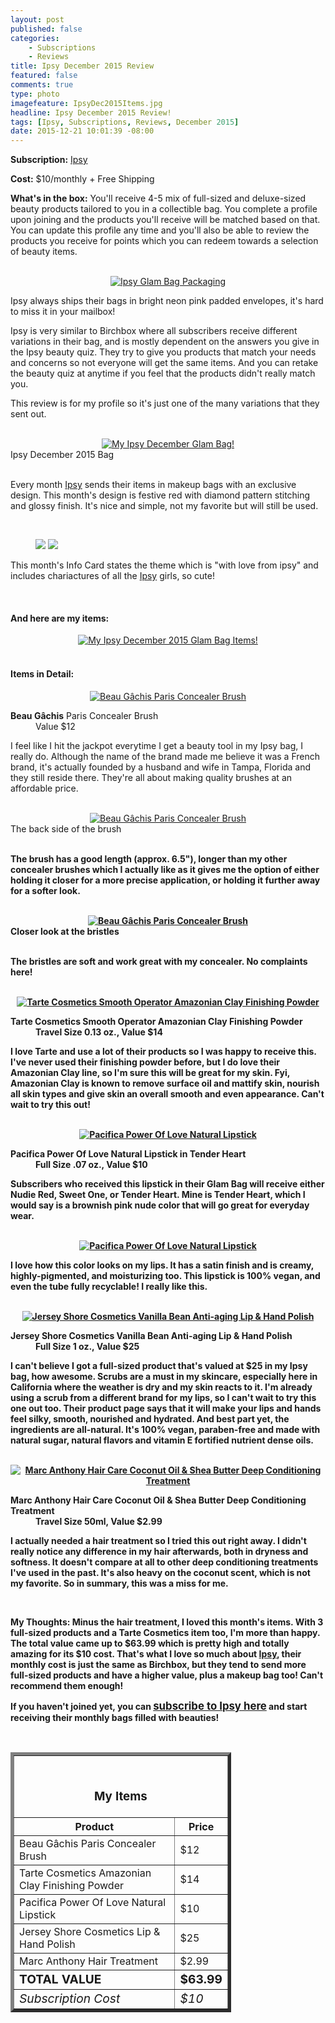 ```yaml
---
layout: post
published: false
categories: 
    - Subscriptions
    - Reviews
title: Ipsy December 2015 Review
featured: false
comments: true
type: photo
imagefeature: IpsyDec2015Items.jpg
headline: Ipsy December 2015 Review!
tags: [Ipsy, Subscriptions, Reviews, December 2015]
date: 2015-12-21 10:01:39 -08:00
---
```


<p></p>
<p><b>Subscription:</b> <a href="https://www.ipsy.com/referralGift/r/uns8d?cid=s_gift&sid=copy" target="_blank">Ipsy</a></p>
<p><b>Cost:</b> $10/monthly + Free Shipping</p>
<p><b>What's in the box:</b> You'll receive 4-5 mix of full-sized and deluxe-sized beauty products tailored to you in a collectible bag. You complete a profile upon joining and the products you'll receive will be matched based on that. You can update this profile any time and you'll also be able to review the products you receive for points which you can redeem towards a selection of beauty items.</p>
<br>

<center><a href="https://www.ipsy.com/referralGift/r/uns8d?cid=s_gift&sid=copy" target="_blank">
<img src="/images/IpsyDec2015Package.jpg" border="0" style="border:none;max-width:100%;" alt="Ipsy Glam Bag Packaging" />
</a></center>
<p>Ipsy always ships their bags in bright neon pink padded envelopes, it's hard to miss it in your mailbox!</p>

<p>Ipsy is very similar to Birchbox where all subscribers receive different variations in their bag, and is mostly dependent on the answers you give in the Ipsy beauty quiz. They try to give you products that match your needs and concerns so not everyone will get the same items. And you can retake the beauty quiz at anytime if you feel that the products didn't really match you.</p>

<p>This review is for my profile so it's just one of the many variations that they sent out.</p>

<br>

<center><a href="https://www.ipsy.com/referralGift/r/uns8d?cid=s_gift&sid=copy" target="_blank">
<img src="/images/IpsyDec2015Bag.jpg" border="0" style="border:none;max-width:100%;" alt="My Ipsy December Glam Bag!" />
</a></center>
<figcaption>Ipsy December 2015 Bag</figcaption>

<br>

<p>Every month <a href="https://www.ipsy.com/referralGift/r/uns8d?cid=s_gift&sid=copy" target="_blank">Ipsy</a> sends their items in makeup bags with an exclusive design. This month's design is festive red with diamond pattern stitching and glossy finish. It's nice and simple, not my favorite but will still be used.</p>

<br>

<figure class="half">
      <img src='/images/IpsyDec2015Info.jpg'>
      <img src='/images/IpsyDec2015Info2.jpg'>
</figure>

<p>This month's Info Card states the theme which is "with love from ipsy" and includes chariactures of all the <a href="https://www.ipsy.com/referralGift/r/uns8d?cid=s_gift&sid=copy" target="_blank">Ipsy</a> girls, so cute!</p>
<br>

<H4>And here are my items:</H4>
<center><a href="https://www.ipsy.com/referralGift/r/uns8d?cid=s_gift&sid=copy" target="_blank">
<img src="/images/IpsyDec2015Items.jpg" border="0" style="border:none;max-width:100%;" alt="My Ipsy December 2015 Glam Bag Items!" />
</a></center>
<br>

<H4>Items in Detail:</H4>

<center><a href="https://www.ipsy.com/referralGift/r/uns8d?cid=s_gift&sid=copy" target="_blank">
<img src="/images/IpsyDec2015BeauGachisConcealerBrush.jpg" border="0" style="border:none;max-width:100%;" alt="Beau Gâchis Paris Concealer Brush" />
</a></center>
<DL>
<DT><b>Beau Gâchis</b> Paris Concealer Brush</DT>
<DD>Value $12</DD>
</DL>

<p>I feel like I hit the jackpot everytime I get a beauty tool in my Ipsy bag, I really do. Although the name of the brand made me believe it was a French brand, it's actually founded by a husband and wife in Tampa, Florida and they still reside there. They're all about making quality brushes at an affordable price.</p>

<br>

<center><a href="https://www.ipsy.com/referralGift/r/uns8d?cid=s_gift&sid=copy" target="_blank">
<img src="/images/IpsyDec2015BeauGachisConcealerBrush2.jpg" border="0" style="border:none;max-width:100%;" alt="Beau Gâchis Paris Concealer Brush" />
</a></center>
<figcaption>The back side of the brush</figcaption>

<br>

<b>The brush has a good length (approx. 6.5"), longer than my other concealer brushes which I actually like as it gives me the option of either holding it closer for a more precise application, or holding it further away for a softer look.</p>

<br>

<center><a href="https://www.ipsy.com/referralGift/r/uns8d?cid=s_gift&sid=copy" target="_blank">
<img src="/images/IpsyDec2015BeauGachisConcealerBrush3.jpg" border="0" style="border:none;max-width:100%;" alt="Beau Gâchis Paris Concealer Brush" />
</a></center>
<figcaption>Closer look at the bristles</figcaption>

<br>

<p>The bristles are soft and work great with my concealer. No complaints here!</p>

<br>

<center><a href="https://www.ipsy.com/referralGift/r/uns8d?cid=s_gift&sid=copy" target="_blank">
<img src="/images/IpsyDec2015TarteFinishingPowder.jpg" border="0" style="border:none;max-width:100%;" alt="Tarte Cosmetics Smooth Operator Amazonian Clay Finishing Powder" />
</a></center>

<DL>
<DT><b>Tarte Cosmetics</b> Smooth Operator Amazonian Clay Finishing Powder</DT>
<DD>Travel Size 0.13 oz., Value $14</DD>
</DL>

<p>I love Tarte and use a lot of their products so I was happy to receive this. I've never used their finishing powder before, but I do love their Amazonian Clay line, so I'm sure this will be great for my skin. Fyi, Amazonian Clay is known to remove surface oil and mattify skin, nourish all skin types and give skin an overall smooth and even appearance. Can't wait to try this out!</p>

<br>

<center><a href="https://www.ipsy.com/referralGift/r/uns8d?cid=s_gift&sid=copy" target="_blank">
<img src="/images/IpsyDec2015PacificaLipstick.jpg" border="0" style="border:none;max-width:100%;" alt="Pacifica Power Of Love Natural Lipstick" />
</a></center>
<DL>
<DT><b>Pacifica</b> Power Of Love Natural Lipstick in Tender Heart</DT>
<DD>Full Size .07 oz., Value $10</DD>
</DL>

<p>Subscribers who received this lipstick in their Glam Bag will receive either Nudie Red, Sweet One, or Tender Heart. Mine is Tender Heart, which I would say is a brownish pink nude color that will go great for everyday wear.</p>

<br>

<center><a href="https://www.ipsy.com/referralGift/r/uns8d?cid=s_gift&sid=copy" target="_blank">
<img src="/images/IpsyDec2015PacificaLipstick2.jpg" border="0" style="border:none;max-width:100%;" alt="Pacifica Power Of Love Natural Lipstick" />
</a></center>

<p>I love how this color looks on my lips. It has a satin finish and is creamy, highly-pigmented, and moisturizing too. This lipstick is 100% vegan, and even the tube fully recyclable! I really like this.</p>

<br>

<center><a href="https://www.ipsy.com/referralGift/r/uns8d?cid=s_gift&sid=copy" target="_blank">
<img src="/images/IpsyDec2015JerseyShoreLipHandPolish.jpg" border="0" style="border:none;max-width:100%;" alt="Jersey Shore Cosmetics Vanilla Bean Anti-aging Lip & Hand Polish" />
</a></center>
<DL>
<DT><b>Jersey Shore Cosmetics</b> Vanilla Bean Anti-aging Lip & Hand Polish</DT>
<DD>Full Size 1 oz., Value $25</DD>
</DL>

<p>I can't believe I got a full-sized product that's valued at $25 in my Ipsy bag, how awesome. Scrubs are a must in my skincare, especially here in California where the weather is dry and my skin reacts to it. I'm already using a scrub from a different brand for my lips, so I can't wait to try this one out too. Their product page says that it will make your lips and hands feel silky, smooth, nourished and hydrated. And best part yet, the ingredients are all-natural. It's 100% vegan, paraben-free and made with natural sugar, natural flavors and vitamin E fortified nutrient dense oils.</p>

<br>

<center><a href="https://www.ipsy.com/referralGift/r/uns8d?cid=s_gift&sid=copy" target="_blank">
<img src="/images/IpsyDec2015MarcAnthonyHairTreatment.jpg" border="0" style="border:none;max-width:100%;" alt="Marc Anthony Hair Care Coconut Oil & Shea Butter Deep Conditioning Treatment" />
</a></center>
<DL>
<DT><b>Marc Anthony Hair Care</b> Coconut Oil & Shea Butter Deep Conditioning Treatment</DT>
<DD>Travel Size 50ml, Value $2.99</DD>
</DL>

<p>I actually needed a hair treatment so I tried this out right away. I didn't really notice any difference in my hair afterwards, both in dryness and softness. It doesn't compare at all to other deep conditioning treatments I've used in the past. It's also heavy on the coconut scent, which is not my favorite. So in summary, this was a miss for me.</p>

<br>

<p><i class="icon-exclamation-sign"></i><b> My Thoughts:</b> Minus the hair treatment, I loved this month's items. With 3 full-sized products and a Tarte Cosmetics item too, I'm more than happy. The total value came up to $63.99 which is pretty high and totally amazing for its $10 cost. That's what I love so much about <a href="https://www.ipsy.com/referralGift/r/uns8d?cid=s_gift&sid=copy" target="_blank">Ipsy</a>, their monthly cost is just the same as Birchbox, but they tend to send more full-sized products and have a higher value, plus a makeup bag too! Can't recommend them enough!</p>

<p>If you haven't joined yet, you can <a href="https://www.ipsy.com/referralGift/r/uns8d?cid=s_gift&sid=copy" target="_blank"><big>subscribe to Ipsy here</big></a> and start receiving their monthly bags filled with beauties!</p>
<br>

<TABLE  BORDER="5" style="width:70%">
   <TR>
      <TH COLSPAN="2">
         <H3><BR><center>My Items</center></H3>
      </TH>
   </TR>
      <TH>Product</TH>
      <TH>Price</TH>
  <TR>
      <TD>Beau Gâchis Paris Concealer Brush</TD>
      <TD>$12</TD>
   </TR>
   <TR>
      <TD>Tarte Cosmetics Amazonian Clay Finishing Powder</TD>
      <TD>$14</TD>
   </TR>
    <TR>
      <TD>Pacifica Power Of Love Natural Lipstick</TD>
      <TD>$10</TD>
   </TR>
    <TR>
      <TD>Jersey Shore Cosmetics Lip & Hand Polish</TD>
      <TD>$25</TD>
   </TR>
    <TR>
      <TD>Marc Anthony Hair Treatment</TD>
      <TD>$2.99</TD>
   </TR>
   <TR>
      <TD><b><big>TOTAL VALUE</big></b></TD>
      <TD><b><big>$63.99</big></b></TD>
   </TR>
   <TR>
      <TD><i><big>Subscription Cost</big></i></TD>
      <TD><i><big>$10</big></i></TD>
   </TR>
</TABLE>
